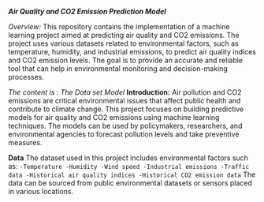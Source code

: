 ***Air Quality and CO2 Emission Prediction Model***

*Overview:*
This repository contains the implementation of a machine learning project aimed at predicting air quality and CO2 emissions. The project uses various datasets related to environmental factors, such as temperature, humidity, and industrial emissions, to predict air quality indices and CO2 emission levels. The goal is to provide an accurate and reliable tool that can help in environmental monitoring and decision-making processes.

*The content is :*
  *The Data set*
  *Model*
**Introduction:**
Air pollution and CO2 emissions are critical environmental issues that affect public health and contribute to climate change. This project focuses on building predictive models for air quality and CO2 emissions using machine learning techniques. The models can be used by policymakers, researchers, and environmental agencies to forecast pollution levels and take preventive measures.

**Data**
The dataset used in this project includes environmental factors such as:
``
-Temperature
-Humidity
-Wind speed
-Industrial emissions
-Traffic data
-Historical air quality indices
-Historical CO2 emission data
``
The data can be sourced from public environmental datasets or sensors placed in various locations.


